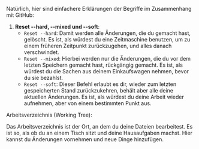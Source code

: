Natürlich, hier sind einfachere Erklärungen der Begriffe im Zusammenhang mit GitHub:

1. **Reset --hard, --mixed und --soft**:
   - `Reset --hard`: Damit werden alle Änderungen, die du gemacht hast, gelöscht. Es ist, als würdest du eine Zeitmaschine benutzen, um zu einem früheren Zeitpunkt zurückzugehen, und alles danach verschwindet.
   - `Reset --mixed`: Hierbei werden nur die Änderungen, die du vor dem letzten Speichern gemacht hast, rückgängig gemacht. Es ist, als würdest du die Sachen aus deinem Einkaufswagen nehmen, bevor du sie bezahlst.
   - `Reset --soft`: Dieser Befehl erlaubt es dir, wieder zum letzten gespeicherten Stand zurückzukehren, behält aber alle deine aktuellen Änderungen. Es ist, als würdest du deine Arbeit wieder aufnehmen, aber von einem bestimmten Punkt aus.

Arbeitsverzeichnis (Working Tree):

Das Arbeitsverzeichnis ist der Ort, an dem du deine Dateien bearbeitest. Es ist so, als ob du an einem Tisch sitzt und deine Hausaufgaben machst. Hier kannst du Änderungen vornehmen und neue Dinge hinzufügen.